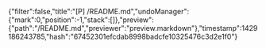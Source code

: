 {"filter":false,"title":"[P] /README.md","undoManager":{"mark":0,"position":-1,"stack":[]},"preview":{"path":"/README.md","previewer":"preview.markdown"},"timestamp":1429186243785,"hash":"67452301efcdab8998badcfe10325476c3d2e1f0"}